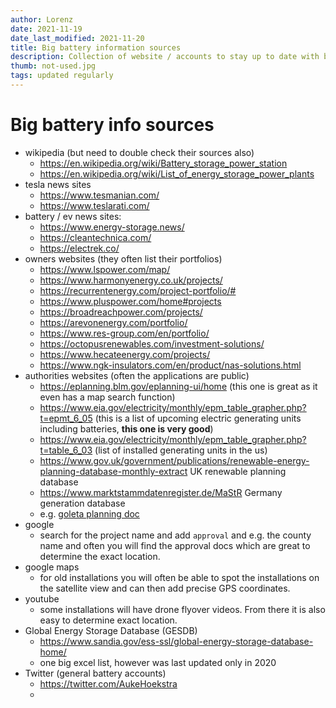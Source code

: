 ```yaml
---
author: Lorenz
date: 2021-11-19
date_last_modified: 2021-11-20
title: Big battery information sources
description: Collection of website / accounts to stay up to date with big battery installations. 
thumb: not-used.jpg
tags: updated regularly
---
```



# Big battery info sources

- wikipedia (but need to double check their sources also)
  - https://en.wikipedia.org/wiki/Battery_storage_power_station
  - https://en.wikipedia.org/wiki/List_of_energy_storage_power_plants
- tesla news sites
  - https://www.tesmanian.com/
  - https://www.teslarati.com/
- battery / ev news sites:
  - https://www.energy-storage.news/
  - https://cleantechnica.com/
  - https://electrek.co/
- owners websites (they often list their portfolios)
  - https://www.lspower.com/map/
  - https://www.harmonyenergy.co.uk/projects/ 
  - https://recurrentenergy.com/project-portfolio/# 
  - https://www.pluspower.com/home#projects
  - https://broadreachpower.com/projects/
  - https://arevonenergy.com/portfolio/
  - https://www.res-group.com/en/portfolio/
  - https://octopusrenewables.com/investment-solutions/
  - https://www.hecateenergy.com/projects/
  - https://www.ngk-insulators.com/en/product/nas-solutions.html
- authorities websites (often the applications are public)
  - https://eplanning.blm.gov/eplanning-ui/home (this one is great as it even has a map search function)
  - https://www.eia.gov/electricity/monthly/epm_table_grapher.php?t=epmt_6_05 (this is a list of upcoming electric generating units including batteries, **this one is very good**)
  - https://www.eia.gov/electricity/monthly/epm_table_grapher.php?t=table_6_03 (list of installed generating units in the us)
  - https://www.gov.uk/government/publications/renewable-energy-planning-database-monthly-extract UK renewable planning database
  - https://www.marktstammdatenregister.de/MaStR Germany generation database
  - e.g. [goleta planning doc](https://www.cityofgoleta.org/city-hall/planning-and-environmental-review/ceqa-review/cortona-battery-storage-project)
- google 
  - search for the project name and add `approval` and e.g. the county name and often you will find the approval docs which are great to determine the exact location. 
- google maps
  - for old installations you will often be able to spot the installations on the satellite view and can then add precise GPS coordinates. 
- youtube
  - some installations will have drone flyover videos. From there it is also easy to determine exact location. 
- Global Energy Storage Database (GESDB)
  - https://www.sandia.gov/ess-ssl/global-energy-storage-database-home/
  - one big excel list, however was last updated only in 2020
- Twitter (general battery accounts)
  - https://twitter.com/AukeHoekstra
  - 